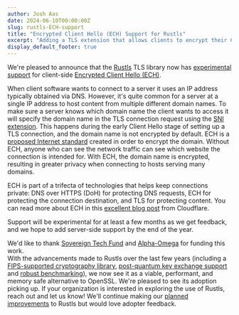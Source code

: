 ```yaml
---
author: Josh Aas
date: 2024-06-10T00:00:00Z
slug: rustls-ECH-support
title: "Encrypted Client Hello (ECH) Support for Rustls"
excerpt: "Adding a TLS extension that allows clients to encrypt their Client Hello "
display_default_footer: true
---
```


We're pleased to announce that the [Rustls](https://github.com/rustls/rustls/) TLS library now has [experimental support](https://github.com/rustls/rustls/pull/1718) for client-side [Encrypted Client Hello (ECH)](https://datatracker.ietf.org/doc/draft-ietf-tls-esni/).

When client software wants to connect to a server it uses an IP address typically obtained via DNS. However, it's quite common for a server at a single IP address to host content from multiple different domain names. To make sure a server knows which domain name the client wants to access it will specify the domain name in the TLS connection request using the [SNI extension](https://en.wikipedia.org/wiki/Server_Name_Indication). This happens during the early Client Hello stage of setting up a TLS connection, and the domain name is not encrypted by default. ECH is a [proposed Internet standard](https://datatracker.ietf.org/doc/draft-ietf-tls-esni/) created in order to encrypt the domain. Without ECH, anyone who can see the network traffic can see which website the connection is intended for. With ECH, the domain name is encrypted, resulting in greater privacy when connecting to hosts serving many domains.

ECH is part of a trifecta of technologies that helps keep connections private: DNS over HTTPS (DoH) for protecting DNS requests, ECH for protecting the connection destination, and TLS for protecting content. You can read more about ECH in this [excellent blog post](https://blog.cloudflare.com/announcing-encrypted-client-hello) from Cloudflare.

Support will be experimental for at least a few months as we get feedback, and we hope to add server-side support by the end of the year.

We'd like to thank [Sovereign Tech Fund](https://www.sovereigntechfund.de/) and [Alpha-Omega](https://alpha-omega.dev/) for funding this work.\
With the advancements made to Rustls over the last few years (including a [FIPS-supported cryptography library](https://www.memorysafety.org/blog/rustls-with-aws-crypto-back-end-and-fips/), [post-quantum key exchange support](https://www.memorysafety.org/blog/pq-key-exchange/) and [robust benchmarking](https://www.memorysafety.org/blog/rustls-performance/)), we now see it as a viable, performant, and memory safe alternative to OpenSSL. We're pleased to see its adoption picking up. If your organization is interested in exploring the use of Rustls, reach out and let us know! We'll continue making our [planned improvements](https://github.com/rustls/rustls/blob/main/ROADMAP.md) to Rustls but would love adopter feedback.